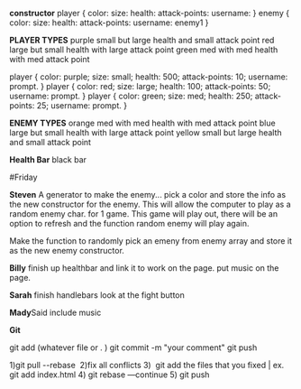 **constructor**
player {
  color:
  size:
  health:
  attack-points:
  username:
}
enemy {
  color:
  size:
  health:
  attack-points:
  username: enemy1
}



**PLAYER TYPES**
purple small but large health and small attack point
red large but small health with large attack point
green med with med health with med attack point

player {
  color: purple;
  size: small;
  health: 500;
  attack-points:  10;
  username: prompt.
}
player {
  color: red;
  size: large;
  health: 100;
  attack-points:  50;
  username: prompt.
}
player {
  color: green;
  size: med;
  health: 250;
  attack-points:  25;
  username: prompt.
}


**ENEMY TYPES**
orange  med with med health with med attack point
blue large but small health with large attack point
yellow small but large health and small attack point


**Health Bar**
black bar

#Friday

**Steven**
A generator to make the enemy... pick a color and store the info as the new constructor for the enemy.
This will allow the computer to play as a random enemy char. for 1 game.
This game will play out, there will be an option to refresh and
the function random enemy will play again.

Make the function to randomly pick an emeny from enemy array and store it as the new enemy constructor.

**Billy**
finish up healthbar
and link it to work on the page.
put music on the page. 

**Sarah**
finish handlebars
look at the fight button

**Mady**Said include music


**Git**

git add (whatever file or . )
git commit -m "your comment"
git push

1)git pull --rebase
 2)fix all conflicts
3)  git add the files that you fixed | ex. git add index.html
4) git rebase —continue
5) git push
